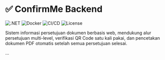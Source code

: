 # ✅ ConfirmMe Backend

![.NET](https://img.shields.io/badge/.NET%207-success?logo=dotnet)
![Docker](https://img.shields.io/badge/containerized-docker-blue)
![CI/CD](https://github.com/SahrulRD-Smatel/ConfirmMe_APIs/actions/workflows/dotnet.yml/badge.svg)
![License](https://img.shields.io/badge/license-MIT-informational)

Sistem informasi persetujuan dokumen berbasis web, mendukung alur persetujuan multi-level, verifikasi QR Code satu kali pakai, dan pencetakan dokumen PDF otomatis setelah semua persetujuan selesai.

...

